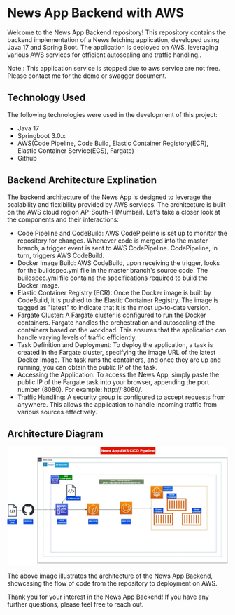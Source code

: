 
# News App Backend with AWS

Welcome to the News App Backend repository! This repository contains the backend implementation of a News fetching application, developed using Java 17 and Spring Boot. The application is deployed on AWS, leveraging various AWS services for efficient autoscaling and traffic handling..


Note : This application service is stopped due to aws service are not free. Please contact me for the demo or swagger document.

## Technology Used
The following technologies were used in the development of this project:

- Java 17
- Springboot 3.0.x
- AWS(Code Pipeline, Code Build, Elastic Container Registory(ECR), Elastic Container Service(ECS), Fargate)
- Github

## Backend Architecture Explination

The backend architecture of the News App is designed to leverage the scalability and flexibility provided by AWS services. The architecture is built on the AWS cloud region AP-South-1 (Mumbai). Let's take a closer look at the components and their interactions:

- Code Pipeline and CodeBuild: AWS CodePipeline is set up to monitor the repository for changes. Whenever code is merged into the master branch, a trigger event is sent to AWS CodePipeline. CodePipeline, in turn, triggers AWS CodeBuild.
- Docker Image Build: AWS CodeBuild, upon receiving the trigger, looks for the buildspec.yml file in the master branch's source code. The buildspec.yml file contains the specifications required to build the Docker image.
- Elastic Container Registry (ECR): Once the Docker image is built by CodeBuild, it is pushed to the Elastic Container Registry. The image is tagged as "latest" to indicate that it is the most up-to-date version.
- Fargate Cluster: A Fargate cluster is configured to run the Docker containers. Fargate handles the orchestration and autoscaling of the containers based on the workload. This ensures that the application can handle varying levels of traffic efficiently.
- Task Definition and Deployment: To deploy the application, a task is created in the Fargate cluster, specifying the image URL of the latest Docker image. The task runs the containers, and once they are up and running, you can obtain the public IP of the task.
- Accessing the Application: To access the News App, simply paste the public IP of the Fargate task into your browser, appending the port number (8080). For example: http://<publicIP>:8080/.
- Traffic Handling: A security group is configured to accept requests from anywhere. This allows the application to handle incoming traffic from various sources effectively.

## Architecture Diagram
    
![App Screenshot](https://github.com/nischal-jadhav123/readme_screenshots_global/blob/main/news-api-app-architecture.jpg?raw=true)
    
The above image illustrates the architecture of the News App Backend, showcasing the flow of code from the repository to deployment on AWS.

Thank you for your interest in the News App Backend! If you have any further questions, please feel free to reach out.

    
